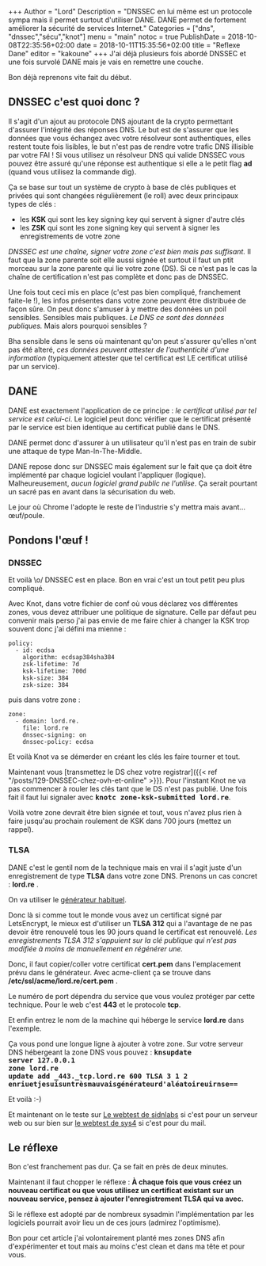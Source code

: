 +++
Author = "Lord"
Description = "DNSSEC en lui même est un protocole sympa mais il permet surtout d'utiliser DANE. DANE permet de fortement améliorer la sécurité de services Internet."
Categories = ["dns", "dnssec","sécu","knot"]
menu = "main"
notoc = true
PublishDate = 2018-10-08T22:35:56+02:00
date = 2018-10-11T15:35:56+02:00
title = "Reflexe Dane"
editor = "kakoune"
+++
J'ai déjà plusieurs fois abordé DNSSEC et une fois survolé DANE mais je vais en remettre une couche.

Bon déjà reprenons vite fait du début.

## DNSSEC c'est quoi donc ?
Il s'agit d'un ajout au protocole DNS ajoutant de la crypto permettant d'assurer l'intégrité des réponses DNS.
Le but est de s'assurer que les données que vous échangez avec votre résolveur sont authentiques, elles restent toute fois lisibles, le but n'est pas de rendre votre trafic DNS illisible par votre FAI !
Si vous utilisez un résolveur DNS qui valide DNSSEC vous pouvez être assuré qu'une réponse est authentique si elle a le petit flag **ad** (quand vous utilisez la commande dig).

Ça se base sur tout un système de crypto à base de clés publiques et privées qui sont changées régulièrement (le roll) avec deux principaux types de clés : 

  - les **KSK** qui sont les key signing key qui servent à signer d'autre clés
  - les **ZSK** qui sont les zone signing key qui servent à signer les enregistrements de votre zone

*DNSSEC est une chaîne, signer votre zone c'est bien mais pas suffisant.*
Il faut que la zone parente soit elle aussi signée et surtout il faut un ptit morceau sur la zone parente qui lie votre zone (DS).
Si ce n'est pas le cas la chaîne de certification n'est pas complète et donc pas de DNSSEC.

Une fois tout ceci mis en place (c'est pas bien compliqué, franchement faite-le !), les infos présentes dans votre zone peuvent être distribuée de façon sûre.
On peut donc s'amuser à y mettre des données un poil sensibles.
Sensibles mais publiques.
*Le DNS ce sont des données publiques.*
Mais alors pourquoi sensibles ?

Bha sensible dans le sens où maintenant qu'on peut s'assurer qu'elles n'ont pas été alteré, *ces données peuvent attester de l'authenticité d'une information* (typiquement attester que tel certificat est LE certificat utilisé par un service).

## DANE
DANE est exactement l'application de ce principe : *le certificat utilisé par tel service est celui-ci*.
Le logiciel peut donc vérifier que le certificat présenté par le service est bien identique au certificat publié dans le DNS.

DANE permet donc d'assurer à un utilisateur qu'il n'est pas en train de subir une attaque de type Man-In-The-Middle.

DANE repose donc sur DNSSEC mais également sur le fait que ça doit être implémenté par chaque logiciel voulant l'appliquer (logique).
Malheureusement, *aucun logiciel grand public ne l'utilise*.
Ça serait pourtant un sacré pas en avant dans la sécurisation du web.

Le jour où Chrome l'adopte le reste de l'industrie s'y mettra mais avant… œuf/poule.

## Pondons l'œuf !
### DNSSEC
Et voilà \o/ DNSSEC est en place.
Bon en vrai c'est un tout petit peu plus compliqué.

Avec Knot, dans votre fichier de conf où vous déclarez vos différentes zones, vous devez attribuer une politique de signature.
Celle par défaut peu convenir mais perso j'ai pas envie de me faire chier à changer la KSK trop souvent donc j'ai défini ma mienne : 

    policy:
      - id: ecdsa
        algorithm: ecdsap384sha384
        zsk-lifetime: 7d
        ksk-lifetime: 700d
        ksk-size: 384
        zsk-size: 384

puis dans votre zone :

    zone:
      - domain: lord.re.
        file: lord.re
        dnssec-signing: on
        dnssec-policy: ecdsa

Et voilà Knot va se démerder en créant les clés les faire tourner et tout.

Maintenant vous [transmettez le DS chez votre registrar]({{< ref "/posts/129-DNSSEC-chez-ovh-et-online" >}}).
Pour l'instant Knot ne va pas commencer à rouler les clés tant que le DS n'est pas publié.
Une fois fait il faut lui signaler avec **<samp>knotc zone-ksk-submitted lord.re</samp>**.

Voilà votre zone devrait être bien signée et tout, vous n'avez plus rien à faire jusqu'au prochain roulement de KSK dans 700 jours (mettez un rappel).

### TLSA
DANE c'est le gentil nom de la technique mais en vrai il s'agit juste d'un enregistrement de type **TLSA** dans votre zone DNS.
Prenons un cas concret : **lord.re** .

On va utiliser le [générateur habituel](https://www.huque.com/bin/gen_tlsa).

Donc là si comme tout le monde vous avez un certificat signé par LetsEncrypt, le mieux est d'utiliser un **TLSA 312** qui a l'avantage de ne pas devoir être renouvelé tous les 90 jours quand le certificat est renouvelé.
*Les enregistrements TLSA 312 s'appuient sur la clé publique qui n'est pas modifiée à moins de manuellement en régénérer une.*

Donc, il faut copier/coller votre certificat **cert.pem** dans l'emplacement prévu dans le générateur.
Avec acme-client ça se trouve dans **/etc/ssl/acme/lord.re/cert.pem** .

Le numéro de port dépendra du service que vous voulez protéger par cette technique.
Pour le web c'est **443** et le protocole **tcp**.

Et enfin entrez le nom de la machine qui héberge le service **lord.re** dans l'exemple.

Ça vous pond une longue ligne à ajouter à votre zone.
Sur votre serveur DNS hébergeant la zone DNS vous pouvez : **<samp>knsupdate <br>server 127.0.0.1<br>zone lord.re<br>update add _443._tcp.lord.re 600 TLSA 3 1 2 enriuetjesuisuntrèsmauvaisgénérateurd'aléatoireuirnse==</samp>**

Et voilà :-)

Et maintenant on le teste sur [Le webtest de sidnlabs](https://check.sidnlabs.nl/dane) si c'est pour un serveur web ou sur bien sur [le webtest de sys4](https://dane.sys4.de/) si c'est pour du mail.

## Le réflexe
Bon c'est franchement pas dur.
Ça se fait en près de deux minutes.

Maintenant il faut chopper le réflexe : **À chaque fois que vous créez un nouveau certificat ou que vous utilisez un certificat existant sur un nouveau service, pensez à ajouter l'enregistrement TLSA qui va avec.**

Si le réflexe est adopté par de nombreux sysadmin l'implémentation par les logiciels pourrait avoir lieu un de ces jours (admirez l'optimisme).

Bon pour cet article j'ai volontairement planté mes zones DNS afin d'expérimenter et tout mais au moins c'est clean et dans ma tête et pour vous.


